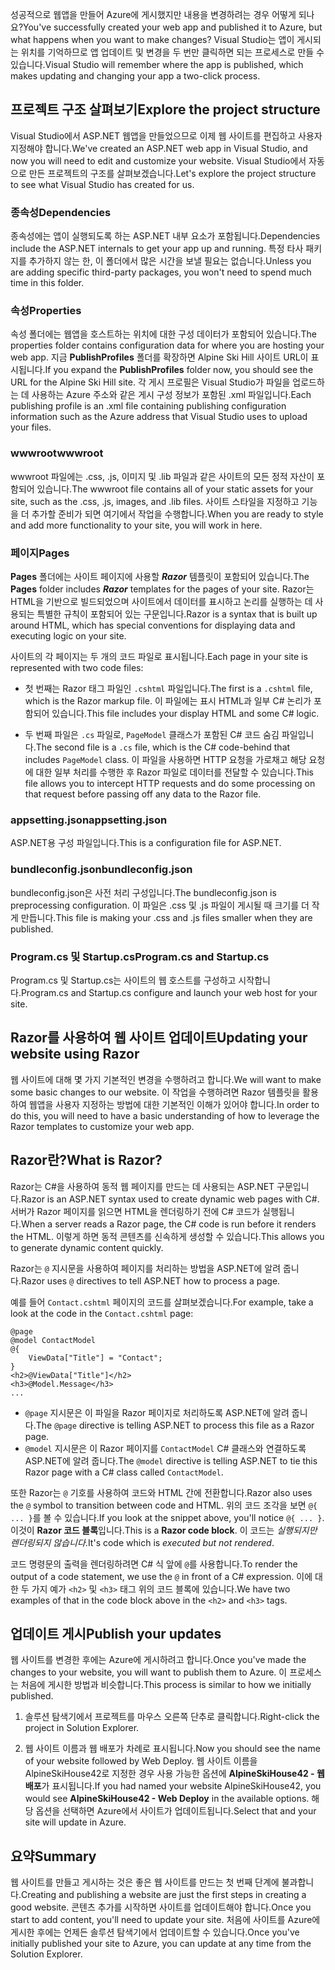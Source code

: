 <span data-ttu-id="08783-101">성공적으로 웹앱을 만들어 Azure에 게시했지만 내용을 변경하려는 경우 어떻게 되나요?</span><span class="sxs-lookup"><span data-stu-id="08783-101">You've successfully created your web app and published it to Azure, but what happens when you want to make changes?</span></span> <span data-ttu-id="08783-102">Visual Studio는 앱이 게시되는 위치를 기억하므로 앱 업데이트 및 변경을 두 번만 클릭하면 되는 프로세스로 만들 수 있습니다.</span><span class="sxs-lookup"><span data-stu-id="08783-102">Visual Studio will remember where the app is published, which makes updating and changing your app a two-click process.</span></span>

## <a name="explore-the-project-structure"></a><span data-ttu-id="08783-103">프로젝트 구조 살펴보기</span><span class="sxs-lookup"><span data-stu-id="08783-103">Explore the project structure</span></span>

<span data-ttu-id="08783-104">Visual Studio에서 ASP.NET 웹앱을 만들었으므로 이제 웹 사이트를 편집하고 사용자 지정해야 합니다.</span><span class="sxs-lookup"><span data-stu-id="08783-104">We've created an ASP.NET web app in Visual Studio, and now you will need to edit and customize your website.</span></span> <span data-ttu-id="08783-105">Visual Studio에서 자동으로 만든 프로젝트의 구조를 살펴보겠습니다.</span><span class="sxs-lookup"><span data-stu-id="08783-105">Let's explore the project structure to see what Visual Studio has created for us.</span></span>

### <a name="dependencies"></a><span data-ttu-id="08783-106">종속성</span><span class="sxs-lookup"><span data-stu-id="08783-106">Dependencies</span></span>

<span data-ttu-id="08783-107">종속성에는 앱이 실행되도록 하는 ASP.NET 내부 요소가 포함됩니다.</span><span class="sxs-lookup"><span data-stu-id="08783-107">Dependencies include the ASP.NET internals to get your app up and running.</span></span> <span data-ttu-id="08783-108">특정 타사 패키지를 추가하지 않는 한, 이 폴더에서 많은 시간을 보낼 필요는 없습니다.</span><span class="sxs-lookup"><span data-stu-id="08783-108">Unless you are adding specific third-party packages, you won't need to spend much time in this folder.</span></span>

### <a name="properties"></a><span data-ttu-id="08783-109">속성</span><span class="sxs-lookup"><span data-stu-id="08783-109">Properties</span></span>

<span data-ttu-id="08783-110">속성 폴더에는 웹앱을 호스트하는 위치에 대한 구성 데이터가 포함되어 있습니다.</span><span class="sxs-lookup"><span data-stu-id="08783-110">The properties folder contains configuration data for where you are hosting your web app.</span></span> <span data-ttu-id="08783-111">지금 **PublishProfiles** 폴더를 확장하면 Alpine Ski Hill 사이트 URL이 표시됩니다.</span><span class="sxs-lookup"><span data-stu-id="08783-111">If you expand the **PublishProfiles** folder now, you should see the URL for the Alpine Ski Hill site.</span></span> <span data-ttu-id="08783-112">각 게시 프로필은 Visual Studio가 파일을 업로드하는 데 사용하는 Azure 주소와 같은 게시 구성 정보가 포함된 .xml 파일입니다.</span><span class="sxs-lookup"><span data-stu-id="08783-112">Each publishing profile is an .xml file containing publishing configuration information such as the Azure address that Visual Studio uses to upload your files.</span></span>

### <a name="wwwroot"></a><span data-ttu-id="08783-113">wwwroot</span><span class="sxs-lookup"><span data-stu-id="08783-113">wwwroot</span></span>

<span data-ttu-id="08783-114">wwwroot 파일에는 .css, .js, 이미지 및 .lib 파일과 같은 사이트의 모든 정적 자산이 포함되어 있습니다.</span><span class="sxs-lookup"><span data-stu-id="08783-114">The wwwroot file contains all of your static assets for your site, such as the .css, .js, images, and .lib files.</span></span> <span data-ttu-id="08783-115">사이트 스타일을 지정하고 기능을 더 추가할 준비가 되면 여기에서 작업을 수행합니다.</span><span class="sxs-lookup"><span data-stu-id="08783-115">When you are ready to style and add more functionality to your site, you will work in here.</span></span>

### <a name="pages"></a><span data-ttu-id="08783-116">페이지</span><span class="sxs-lookup"><span data-stu-id="08783-116">Pages</span></span>

<span data-ttu-id="08783-117">**Pages** 폴더에는 사이트 페이지에 사용할 _**Razor**_ 템플릿이 포함되어 있습니다.</span><span class="sxs-lookup"><span data-stu-id="08783-117">The **Pages** folder includes _**Razor**_ templates for the pages of your site.</span></span>
<span data-ttu-id="08783-118">Razor는 HTML을 기반으로 빌드되었으며 사이트에서 데이터를 표시하고 논리를 실행하는 데 사용되는 특별한 규칙이 포함되어 있는 구문입니다.</span><span class="sxs-lookup"><span data-stu-id="08783-118">Razor is a syntax that is built up around HTML, which has special conventions for displaying data and executing logic on your site.</span></span>

<span data-ttu-id="08783-119">사이트의 각 페이지는 두 개의 코드 파일로 표시됩니다.</span><span class="sxs-lookup"><span data-stu-id="08783-119">Each page in your site is represented with two code files:</span></span>

- <span data-ttu-id="08783-120">첫 번째는 Razor 태그 파일인 `.cshtml` 파일입니다.</span><span class="sxs-lookup"><span data-stu-id="08783-120">The first is a `.cshtml` file, which is the Razor markup file.</span></span> <span data-ttu-id="08783-121">이 파일에는 표시 HTML과 일부 C# 논리가 포함되어 있습니다.</span><span class="sxs-lookup"><span data-stu-id="08783-121">This file includes your display HTML and some C# logic.</span></span>

- <span data-ttu-id="08783-122">두 번째 파일은 `.cs` 파일로, `PageModel` 클래스가 포함된 C# 코드 숨김 파일입니다.</span><span class="sxs-lookup"><span data-stu-id="08783-122">The second file is a `.cs` file, which is the C# code-behind that includes `PageModel` class.</span></span> <span data-ttu-id="08783-123">이 파일을 사용하면 HTTP 요청을 가로채고 해당 요청에 대한 일부 처리를 수행한 후 Razor 파일로 데이터를 전달할 수 있습니다.</span><span class="sxs-lookup"><span data-stu-id="08783-123">This file allows you to intercept HTTP requests and do some processing on that request before passing off any data to the Razor file.</span></span>

### <a name="appsettingjson"></a><span data-ttu-id="08783-124">appsetting.json</span><span class="sxs-lookup"><span data-stu-id="08783-124">appsetting.json</span></span>

<span data-ttu-id="08783-125">ASP.NET용 구성 파일입니다.</span><span class="sxs-lookup"><span data-stu-id="08783-125">This is a configuration file for ASP.NET.</span></span>

### <a name="bundleconfigjson"></a><span data-ttu-id="08783-126">bundleconfig.json</span><span class="sxs-lookup"><span data-stu-id="08783-126">bundleconfig.json</span></span>

<span data-ttu-id="08783-127">bundleconfig.json은 사전 처리 구성입니다.</span><span class="sxs-lookup"><span data-stu-id="08783-127">The bundleconfig.json is preprocessing configuration.</span></span> <span data-ttu-id="08783-128">이 파일은 .css 및 .js 파일이 게시될 때 크기를 더 작게 만듭니다.</span><span class="sxs-lookup"><span data-stu-id="08783-128">This file is making your .css and .js files smaller when they are published.</span></span>

### <a name="programcs-and-startupcs"></a><span data-ttu-id="08783-129">Program.cs 및 Startup.cs</span><span class="sxs-lookup"><span data-stu-id="08783-129">Program.cs and Startup.cs</span></span>

<span data-ttu-id="08783-130">Program.cs 및 Startup.cs는 사이트의 웹 호스트를 구성하고 시작합니다.</span><span class="sxs-lookup"><span data-stu-id="08783-130">Program.cs and Startup.cs configure and launch your web host for your site.</span></span>

## <a name="updating-your-website-using-razor"></a><span data-ttu-id="08783-131">Razor를 사용하여 웹 사이트 업데이트</span><span class="sxs-lookup"><span data-stu-id="08783-131">Updating your website using Razor</span></span>

<span data-ttu-id="08783-132">웹 사이트에 대해 몇 가지 기본적인 변경을 수행하려고 합니다.</span><span class="sxs-lookup"><span data-stu-id="08783-132">We will want to make some basic changes to our website.</span></span> <span data-ttu-id="08783-133">이 작업을 수행하려면 Razor 템플릿을 활용하여 웹앱을 사용자 지정하는 방법에 대한 기본적인 이해가 있어야 합니다.</span><span class="sxs-lookup"><span data-stu-id="08783-133">In order to do this, you will need to have a basic understanding of how to leverage the Razor templates to customize your web app.</span></span>

## <a name="what-is-razor"></a><span data-ttu-id="08783-134">Razor란?</span><span class="sxs-lookup"><span data-stu-id="08783-134">What is Razor?</span></span>

<span data-ttu-id="08783-135">Razor는 C#을 사용하여 동적 웹 페이지를 만드는 데 사용되는 ASP.NET 구문입니다.</span><span class="sxs-lookup"><span data-stu-id="08783-135">Razor is an ASP.NET syntax used to create dynamic web pages with C#.</span></span> <span data-ttu-id="08783-136">서버가 Razor 페이지를 읽으면 HTML을 렌더링하기 전에 C# 코드가 실행됩니다.</span><span class="sxs-lookup"><span data-stu-id="08783-136">When a server reads a Razor page, the C# code is run before it renders the HTML.</span></span> <span data-ttu-id="08783-137">이렇게 하면 동적 콘텐츠를 신속하게 생성할 수 있습니다.</span><span class="sxs-lookup"><span data-stu-id="08783-137">This allows you to generate dynamic content quickly.</span></span>

<span data-ttu-id="08783-138">Razor는 `@` 지시문을 사용하여 페이지를 처리하는 방법을 ASP.NET에 알려 줍니다.</span><span class="sxs-lookup"><span data-stu-id="08783-138">Razor uses `@` directives to tell ASP.NET how to process a page.</span></span>

<span data-ttu-id="08783-139">예를 들어 `Contact.cshtml` 페이지의 코드를 살펴보겠습니다.</span><span class="sxs-lookup"><span data-stu-id="08783-139">For example, take a look at the code in the `Contact.cshtml` page:</span></span>

```aspx-csharp
@page
@model ContactModel
@{
    ViewData["Title"] = "Contact";
}
<h2>@ViewData["Title"]</h2>
<h3>@Model.Message</h3>
...
```

- <span data-ttu-id="08783-140">`@page` 지시문은 이 파일을 Razor 페이지로 처리하도록 ASP.NET에 알려 줍니다.</span><span class="sxs-lookup"><span data-stu-id="08783-140">The `@page` directive is telling ASP.NET to process this file as a Razor page.</span></span>
- <span data-ttu-id="08783-141">`@model` 지시문은 이 Razor 페이지를 `ContactModel` C# 클래스와 연결하도록 ASP.NET에 알려 줍니다.</span><span class="sxs-lookup"><span data-stu-id="08783-141">The `@model` directive is telling ASP.NET to tie this Razor page with a C# class called `ContactModel`.</span></span>

<span data-ttu-id="08783-142">또한 Razor는 `@` 기호를 사용하여 코드와 HTML 간에 전환합니다.</span><span class="sxs-lookup"><span data-stu-id="08783-142">Razor also uses the `@` symbol to transition between code and HTML.</span></span> <span data-ttu-id="08783-143">위의 코드 조각을 보면 `@{ ... }`를 볼 수 있습니다.</span><span class="sxs-lookup"><span data-stu-id="08783-143">If you look at the snippet above, you'll notice `@{ ... }`.</span></span> <span data-ttu-id="08783-144">이것이 **Razor 코드 블록**입니다.</span><span class="sxs-lookup"><span data-stu-id="08783-144">This is a **Razor code block**.</span></span> <span data-ttu-id="08783-145">이 코드는 _실행되지만 렌더링되지 않습니다_.</span><span class="sxs-lookup"><span data-stu-id="08783-145">It's code which is _executed but not rendered_.</span></span>

<span data-ttu-id="08783-146">코드 명령문의 출력을 렌더링하려면 C# 식 앞에 `@`를 사용합니다.</span><span class="sxs-lookup"><span data-stu-id="08783-146">To render the output of a code statement, we use the `@` in front of a C# expression.</span></span> <span data-ttu-id="08783-147">이에 대한 두 가지 예가 `<h2>` 및 `<h3>` 태그 위의 코드 블록에 있습니다.</span><span class="sxs-lookup"><span data-stu-id="08783-147">We have two examples of that in the code block above in the `<h2>` and `<h3>` tags.</span></span>

## <a name="publish-your-updates"></a><span data-ttu-id="08783-148">업데이트 게시</span><span class="sxs-lookup"><span data-stu-id="08783-148">Publish your updates</span></span>

<span data-ttu-id="08783-149">웹 사이트를 변경한 후에는 Azure에 게시하려고 합니다.</span><span class="sxs-lookup"><span data-stu-id="08783-149">Once you've made the changes to your website, you will want to publish them to Azure.</span></span> <span data-ttu-id="08783-150">이 프로세스는 처음에 게시한 방법과 비슷합니다.</span><span class="sxs-lookup"><span data-stu-id="08783-150">This process is similar to how we initially published.</span></span>

1. <span data-ttu-id="08783-151">솔루션 탐색기에서 프로젝트를 마우스 오른쪽 단추로 클릭합니다.</span><span class="sxs-lookup"><span data-stu-id="08783-151">Right-click the project in Solution Explorer.</span></span>

1. <span data-ttu-id="08783-152">웹 사이트 이름과 웹 배포가 차례로 표시됩니다.</span><span class="sxs-lookup"><span data-stu-id="08783-152">Now you should see the name of your website followed by Web Deploy.</span></span> <span data-ttu-id="08783-153">웹 사이트 이름을 AlpineSkiHouse42로 지정한 경우 사용 가능한 옵션에 **AlpineSkiHouse42 - 웹 배포**가 표시됩니다.</span><span class="sxs-lookup"><span data-stu-id="08783-153">If you had named your website AlpineSkiHouse42, you would see **AlpineSkiHouse42 - Web Deploy** in the available options.</span></span> <span data-ttu-id="08783-154">해당 옵션을 선택하면 Azure에서 사이트가 업데이트됩니다.</span><span class="sxs-lookup"><span data-stu-id="08783-154">Select that and your site will update in Azure.</span></span>

## <a name="summary"></a><span data-ttu-id="08783-155">요약</span><span class="sxs-lookup"><span data-stu-id="08783-155">Summary</span></span>

<span data-ttu-id="08783-156">웹 사이트를 만들고 게시하는 것은 좋은 웹 사이트를 만드는 첫 번째 단계에 불과합니다.</span><span class="sxs-lookup"><span data-stu-id="08783-156">Creating and publishing a website are just the first steps in creating a good website.</span></span> <span data-ttu-id="08783-157">콘텐츠 추가를 시작하면 사이트를 업데이트해야 합니다.</span><span class="sxs-lookup"><span data-stu-id="08783-157">Once you start to add content, you'll need to update your site.</span></span> <span data-ttu-id="08783-158">처음에 사이트를 Azure에 게시한 후에는 언제든 솔루션 탐색기에서 업데이트할 수 있습니다.</span><span class="sxs-lookup"><span data-stu-id="08783-158">Once you've initially published your site to Azure, you can update at any time from the Solution Explorer.</span></span>
